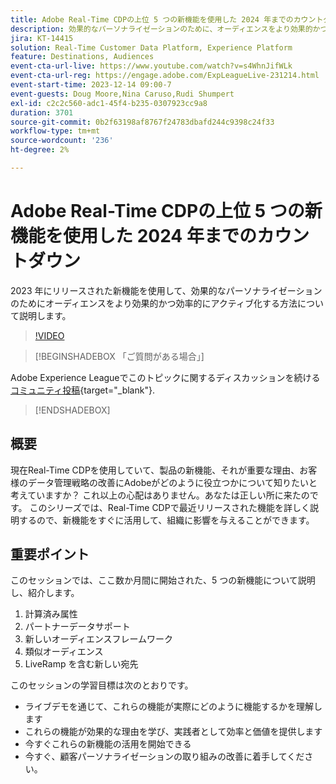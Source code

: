 ```yaml
---
title: Adobe Real-Time CDPの上位 5 つの新機能を使用した 2024 年までのカウントダウン
description: 効果的なパーソナライゼーションのために、オーディエンスをより効果的かつ効率的にアクティブ化する上で、新機能がいかに役立つかを説明します。
jira: KT-14415
solution: Real-Time Customer Data Platform, Experience Platform
feature: Destinations, Audiences
event-cta-url-live: https://www.youtube.com/watch?v=s4WhnJifWLk
event-cta-url-reg: https://engage.adobe.com/ExpLeagueLive-231214.html
event-start-time: 2023-12-14 09:00-7
event-guests: Doug Moore,Nina Caruso,Rudi Shumpert
exl-id: c2c2c560-adc1-45f4-b235-0307923cc9a8
duration: 3701
source-git-commit: 0b2f63198af8767f24783dbafd244c9398c24f33
workflow-type: tm+mt
source-wordcount: '236'
ht-degree: 2%

---
```


# Adobe Real-Time CDPの上位 5 つの新機能を使用した 2024 年までのカウントダウン

2023 年にリリースされた新機能を使用して、効果的なパーソナライゼーションのためにオーディエンスをより効果的かつ効率的にアクティブ化する方法について説明します。

>[!VIDEO](https://video.tv.adobe.com/v/3425754/?quality=12&learn=on)

>[!BEGINSHADEBOX 「ご質問がある場合」]

Adobe Experience Leagueでこのトピックに関するディスカッションを続ける [コミュニティ投稿](https://experienceleaguecommunities.adobe.com/t5/real-time-customer-data-platform/experience-league-live-post-session-discussion-countdown-to-2024/m-p/639558#M14){target="_blank"}.

>[!ENDSHADEBOX]

## 概要

現在Real-Time CDPを使用していて、製品の新機能、それが重要な理由、お客様のデータ管理戦略の改善にAdobeがどのように役立つかについて知りたいと考えていますか？ これ以上の心配はありません。あなたは正しい所に来たのです。 このシリーズでは、Real-Time CDPで最近リリースされた機能を詳しく説明するので、新機能をすぐに活用して、組織に影響を与えることができます。

## 重要ポイント

このセッションでは、ここ数か月間に開始された、5 つの新機能について説明し、紹介します。

1. 計算済み属性
2. パートナーデータサポート
3. 新しいオーディエンスフレームワーク
4. 類似オーディエンス
5. LiveRamp を含む新しい宛先

このセッションの学習目標は次のとおりです。

* ライブデモを通じて、これらの機能が実際にどのように機能するかを理解します
* これらの機能が効果的な理由を学び、実践者として効率と価値を提供します
* 今すぐこれらの新機能の活用を開始できる
* 今すぐ、顧客パーソナライゼーションの取り組みの改善に着手してください。

